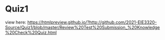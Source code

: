 # Quiz1
view here: https://htmlpreview.github.io/?http://github.com/2021-EIE3320-Source/Quiz1/blob/master/Review%20Test%20Submission_%20Knowledge%20Check%20Quiz.html
